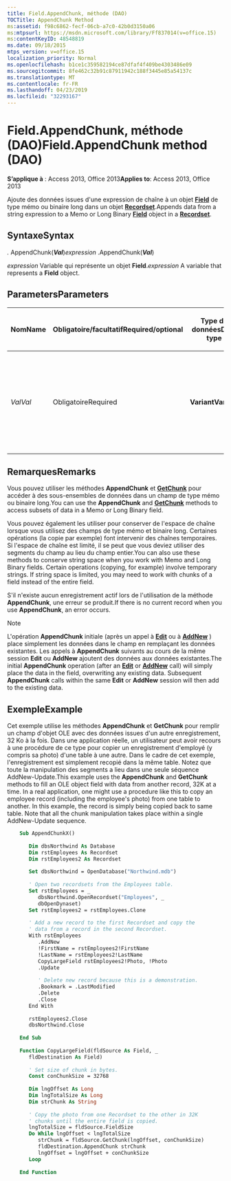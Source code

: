 ```yaml
---
title: Field.AppendChunk, méthode (DAO)
TOCTitle: AppendChunk Method
ms:assetid: f98c6862-fecf-06cb-a7c0-42b0d3150a06
ms:mtpsurl: https://msdn.microsoft.com/library/Ff837014(v=office.15)
ms:contentKeyID: 48548819
ms.date: 09/18/2015
mtps_version: v=office.15
localization_priority: Normal
ms.openlocfilehash: b1ce1c359582194ce87dfaf4f409be4303486e09
ms.sourcegitcommit: 8fe462c32b91c87911942c188f3445e85a54137c
ms.translationtype: MT
ms.contentlocale: fr-FR
ms.lasthandoff: 04/23/2019
ms.locfileid: "32293167"
---
```

# <a name="fieldappendchunk-method-dao"></a><span data-ttu-id="d54b8-102">Field.AppendChunk, méthode (DAO)</span><span class="sxs-lookup"><span data-stu-id="d54b8-102">Field.AppendChunk method (DAO)</span></span>

<span data-ttu-id="d54b8-103">**S’applique à** : Access 2013, Office 2013</span><span class="sxs-lookup"><span data-stu-id="d54b8-103">**Applies to**: Access 2013, Office 2013</span></span>

<span data-ttu-id="d54b8-104">Ajoute des données issues d'une expression de chaîne à un objet **[Field](field-object-dao.md)** de type mémo ou binaire long dans un objet **[Recordset](recordset-object-dao.md)**.</span><span class="sxs-lookup"><span data-stu-id="d54b8-104">Appends data from a string expression to a Memo or Long Binary **[Field](field-object-dao.md)** object in a **[Recordset](recordset-object-dao.md)**.</span></span>

## <a name="syntax"></a><span data-ttu-id="d54b8-105">Syntaxe</span><span class="sxs-lookup"><span data-stu-id="d54b8-105">Syntax</span></span>

<span data-ttu-id="d54b8-106">*.* AppendChunk(***Val***)</span><span class="sxs-lookup"><span data-stu-id="d54b8-106">*expression* .AppendChunk(***Val***)</span></span>

<span data-ttu-id="d54b8-107">*expression* Variable qui représente un objet **Field**.</span><span class="sxs-lookup"><span data-stu-id="d54b8-107">*expression* A variable that represents a **Field** object.</span></span>

## <a name="parameters"></a><span data-ttu-id="d54b8-108">Parameters</span><span class="sxs-lookup"><span data-stu-id="d54b8-108">Parameters</span></span>

<table>
<colgroup>
<col style="width: 25%" />
<col style="width: 25%" />
<col style="width: 25%" />
<col style="width: 25%" />
</colgroup>
<thead>
<tr class="header">
<th><p><span data-ttu-id="d54b8-109">Nom</span><span class="sxs-lookup"><span data-stu-id="d54b8-109">Name</span></span></p></th>
<th><p><span data-ttu-id="d54b8-110">Obligatoire/facultatif</span><span class="sxs-lookup"><span data-stu-id="d54b8-110">Required/optional</span></span></p></th>
<th><p><span data-ttu-id="d54b8-111">Type de données</span><span class="sxs-lookup"><span data-stu-id="d54b8-111">Data type</span></span></p></th>
<th><p><span data-ttu-id="d54b8-112">Description</span><span class="sxs-lookup"><span data-stu-id="d54b8-112">Description</span></span></p></th>
</tr>
</thead>
<tbody>
<tr class="odd">
<td><p><span data-ttu-id="d54b8-113"><em>Val</em></span><span class="sxs-lookup"><span data-stu-id="d54b8-113"><em>Val</em></span></span></p></td>
<td><p><span data-ttu-id="d54b8-114">Obligatoire</span><span class="sxs-lookup"><span data-stu-id="d54b8-114">Required</span></span></p></td>
<td><p><span data-ttu-id="d54b8-115"><strong>Variant</strong></span><span class="sxs-lookup"><span data-stu-id="d54b8-115"><strong>Variant</strong></span></span></p></td>
<td><p><span data-ttu-id="d54b8-116">Variable ou expression de type Variant (sous-type String) contenant les données à ajouter à l’objet <strong>Field</strong>.</span><span class="sxs-lookup"><span data-stu-id="d54b8-116">A Variant (String subtype) expression or variable containing the data you want to append to the <strong>Field</strong> object.</span></span></p></td>
</tr>
</tbody>
</table>


## <a name="remarks"></a><span data-ttu-id="d54b8-117">Remarques</span><span class="sxs-lookup"><span data-stu-id="d54b8-117">Remarks</span></span>

<span data-ttu-id="d54b8-118">Vous pouvez utiliser les méthodes **AppendChunk** et **[GetChunk](field-getchunk-method-dao.md)** pour accéder à des sous-ensembles de données dans un champ de type mémo ou binaire long.</span><span class="sxs-lookup"><span data-stu-id="d54b8-118">You can use the **AppendChunk** and **[GetChunk](field-getchunk-method-dao.md)** methods to access subsets of data in a Memo or Long Binary field.</span></span>

<span data-ttu-id="d54b8-p101">Vous pouvez également les utiliser pour conserver de l'espace de chaîne lorsque vous utilisez des champs de type mémo et binaire long. Certaines opérations (la copie par exemple) font intervenir des chaînes temporaires. Si l'espace de chaîne est limité, il se peut que vous deviez utiliser des segments du champ au lieu du champ entier.</span><span class="sxs-lookup"><span data-stu-id="d54b8-p101">You can also use these methods to conserve string space when you work with Memo and Long Binary fields. Certain operations (copying, for example) involve temporary strings. If string space is limited, you may need to work with chunks of a field instead of the entire field.</span></span>

<span data-ttu-id="d54b8-122">S'il n'existe aucun enregistrement actif lors de l'utilisation de la méthode **AppendChunk**, une erreur se produit.</span><span class="sxs-lookup"><span data-stu-id="d54b8-122">If there is no current record when you use **AppendChunk**, an error occurs.</span></span>

> [!NOTE]
> <span data-ttu-id="d54b8-p102">L'opération **AppendChunk** initiale (après un appel à **[Edit](recordset-edit-method-dao.md)** ou à **[AddNew](recordset-addnew-method-dao.md)** ) place simplement les données dans le champ en remplaçant les données existantes. Les appels à **AppendChunk** suivants au cours de la même session **Edit** ou **AddNew** ajoutent des données aux données existantes.</span><span class="sxs-lookup"><span data-stu-id="d54b8-p102">The initial **AppendChunk** operation (after an **[Edit](recordset-edit-method-dao.md)** or **[AddNew](recordset-addnew-method-dao.md)** call) will simply place the data in the field, overwriting any existing data. Subsequent **AppendChunk** calls within the same **Edit** or **AddNew** session will then add to the existing data.</span></span>

## <a name="example"></a><span data-ttu-id="d54b8-125">Exemple</span><span class="sxs-lookup"><span data-stu-id="d54b8-125">Example</span></span>

<span data-ttu-id="d54b8-p103">Cet exemple utilise les méthodes **AppendChunk** et **GetChunk** pour remplir un champ d'objet OLE avec des données issues d'un autre enregistrement, 32 Ko à la fois. Dans une application réelle, un utilisateur peut avoir recours à une procédure de ce type pour copier un enregistrement d'employé (y compris sa photo) d'une table à une autre. Dans le cadre de cet exemple, l'enregistrement est simplement recopié dans la même table. Notez que toute la manipulation des segments a lieu dans une seule séquence AddNew-Update.</span><span class="sxs-lookup"><span data-stu-id="d54b8-p103">This example uses the **AppendChunk** and **GetChunk** methods to fill an OLE object field with data from another record, 32K at a time. In a real application, one might use a procedure like this to copy an employee record (including the employee's photo) from one table to another. In this example, the record is simply being copied back to same table. Note that all the chunk manipulation takes place within a single AddNew-Update sequence.</span></span>

```vb
    Sub AppendChunkX() 
     
       Dim dbsNorthwind As Database 
       Dim rstEmployees As Recordset 
       Dim rstEmployees2 As Recordset 
     
       Set dbsNorthwind = OpenDatabase("Northwind.mdb") 
     
       ' Open two recordsets from the Employees table. 
       Set rstEmployees = _ 
          dbsNorthwind.OpenRecordset("Employees", _ 
          dbOpenDynaset) 
       Set rstEmployees2 = rstEmployees.Clone 
     
       ' Add a new record to the first Recordset and copy the  
       ' data from a record in the second Recordset. 
       With rstEmployees 
          .AddNew 
          !FirstName = rstEmployees2!FirstName 
          !LastName = rstEmployees2!LastName 
          CopyLargeField rstEmployees2!Photo, !Photo 
          .Update 
     
          ' Delete new record because this is a demonstration. 
          .Bookmark = .LastModified 
          .Delete 
          .Close 
       End With 
     
       rstEmployees2.Close 
       dbsNorthwind.Close 
     
    End Sub 
     
    Function CopyLargeField(fldSource As Field, _ 
       fldDestination As Field) 
     
       ' Set size of chunk in bytes. 
       Const conChunkSize = 32768 
     
       Dim lngOffset As Long 
       Dim lngTotalSize As Long 
       Dim strChunk As String 
     
       ' Copy the photo from one Recordset to the other in 32K  
       ' chunks until the entire field is copied. 
       lngTotalSize = fldSource.FieldSize 
       Do While lngOffset < lngTotalSize 
          strChunk = fldSource.GetChunk(lngOffset, conChunkSize) 
          fldDestination.AppendChunk strChunk 
          lngOffset = lngOffset + conChunkSize 
       Loop 
     
    End Function
```
